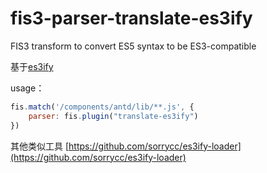 # fis3-parser-translate-es3ify
FIS3 transform to convert ES5 syntax to be ES3-compatible

基于[es3ify](https://github.com/spicyj/es3ify)

usage： 

```js
fis.match('/components/antd/lib/**.js', {
    parser: fis.plugin("translate-es3ify")
})

```

其他类似工具
[https://github.com/sorrycc/es3ify-loader](https://github.com/sorrycc/es3ify-loader)